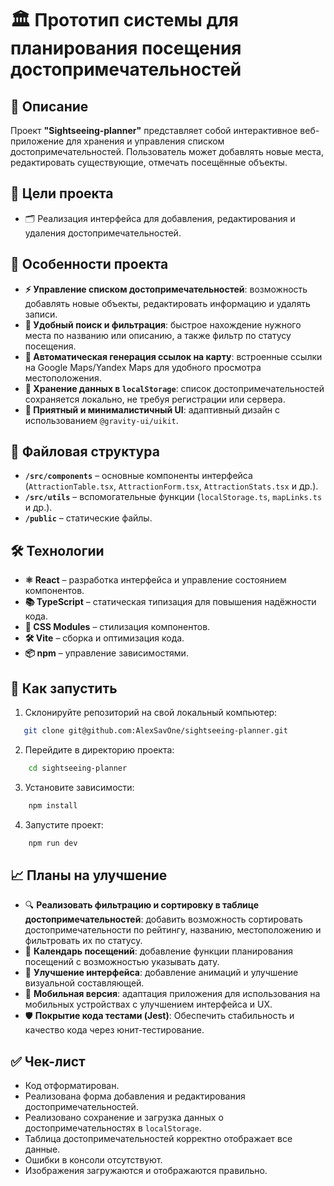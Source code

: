 # 🏛️ Прототип системы для планирования посещения достопримечательностей

## 📝 Описание

Проект **"Sightseeing-planner"** представляет собой интерактивное веб-приложение для хранения и управления списком достопримечательностей. Пользователь может добавлять новые места, редактировать существующие, отмечать посещённые объекты.

## 🎯 Цели проекта

- 🗂 Реализация интерфейса для добавления, редактирования и удаления достопримечательностей.

## 🌟 Особенности проекта

- **⚡ Управление списком достопримечательностей**: возможность добавлять новые объекты, редактировать информацию и удалять записи.
- **🔎 Удобный поиск и фильтрация**: быстрое нахождение нужного места по названию или описанию, а также фильтр по статусу посещения.
- **📌 Автоматическая генерация ссылок на карту**: встроенные ссылки на Google Maps/Yandex Maps для удобного просмотра местоположения.
- **💾 Хранение данных в `localStorage`**: список достопримечательностей сохраняется локально, не требуя регистрации или сервера.
- **🎨 Приятный и минималистичный UI**: адаптивный дизайн с использованием `@gravity-ui/uikit`.

## 📂 Файловая структура

- **`/src/components`** – основные компоненты интерфейса (`AttractionTable.tsx`, `AttractionForm.tsx`, `AttractionStats.tsx` и др.).
- **`/src/utils`** – вспомогательные функции (`localStorage.ts`, `mapLinks.ts` и др.).
- **`/public`** – статические файлы.

## 🛠️ Технологии

- **⚛️ React** – разработка интерфейса и управление состоянием компонентов.
- **📚 TypeScript** – статическая типизация для повышения надёжности кода.
- **💅 CSS Modules** – стилизация компонентов.
- **🛠️ Vite** – сборка и оптимизация кода.
- **📦 npm** – управление зависимостями.

## 🚀 Как запустить

1. Склонируйте репозиторий на свой локальный компьютер:

```bash
   git clone git@github.com:AlexSavOne/sightseeing-planner.git
```

2. Перейдите в директорию проекта:

```bash
    cd sightseeing-planner
```

3. Установите зависимости:

```bash
    npm install
```

4. Запустите проект:

```bash
    npm run dev
```

## 📈 Планы на улучшение

- 🔍 **Реализовать фильтрацию и сортировку в таблице достопримечательностей**: добавить возможность сортировать достопримечательности по рейтингу, названию, местоположению и фильтровать их по статусу.
- 📅 **Календарь посещений**: добавление функции планирования посещений с возможностью указывать дату.
- 🎨 **Улучшение интерфейса**: добавление анимаций и улучшение визуальной составляющей.
- 📱 **Мобильная версия**: адаптация приложения для использования на мобильных устройствах с улучшением интерфейса и UX.
- 🛡️ **Покрытие кода тестами (Jest)**: Обеспечить стабильность и качество кода через юнит-тестирование.

## ✅ Чек-лист

- Код отформатирован.
- Реализована форма добавления и редактирования достопримечательностей.
- Реализовано сохранение и загрузка данных о достопримечательностях в `localStorage`.
- Таблица достопримечательностей корректно отображает все данные.
- Ошибки в консоли отсутствуют.
- Изображения загружаются и отображаются правильно.
